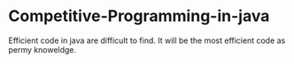 # Competitive-Programming-in-java
Efficient code in java are difficult to find.
It will be the most efficient code as permy knoweldge.
